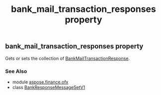 ﻿---
title: bank_mail_transaction_responses property
second_title: Aspose.Finance for Python via .NET API References
description: 
type: docs
weight: 40
url: /python-net/aspose.finance.ofx/bankresponsemessagesetv1/bank_mail_transaction_responses/
is_root: false
---

## bank_mail_transaction_responses property


Gets or sets the collection of [BankMailTransactionResponse](/finance/python-net/aspose.finance.ofx.bank/bankmailtransactionresponse).

### See Also
* module [aspose.finance.ofx](../../)
* class [BankResponseMessageSetV1](/finance/python-net/aspose.finance.ofx/bankresponsemessagesetv1)
